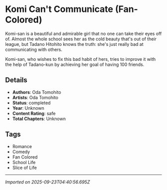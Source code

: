 # Komi Can't Communicate (Fan-Colored)

Komi-san is a beautiful and admirable girl that no one can take their eyes off of. Almost the whole school sees her as the cold beauty that's out of their league, but Tadano Hitohito knows the truth: she's just really bad at communicating with others.

Komi-san, who wishes to fix this bad habit of hers, tries to improve it with the help of Tadano-kun by achieving her goal of having 100 friends.

## Details
- **Authors**: Oda Tomohito
- **Artists**: Oda Tomohito
- **Status**: completed
- **Year**: Unknown
- **Content Rating**: safe
- **Total Chapters**: Unknown

## Tags
- Romance
- Comedy
- Fan Colored
- School Life
- Slice of Life

---
*Imported on 2025-09-23T04:40:56.695Z*
